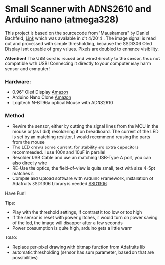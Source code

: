 # Small Scanner with ADNS2610 and Arduino nano (atmega328)

This project is based on the sourcecode from "Mauskamera" by Daniel Bachfeld,
[Link](https://maker-faire.de/wp-content/uploads/2020/03/Alte-Maus-als-MiniKamera.pdf) which was available in
c't 4/2014 . The image signal is read out and processed with simple thresholding,
because the SSD1306 Oled Display isnt capable of gray values. Pixels are doubled to enhance visibility.

**Attention!** The USB cord is reused and wired directly to the sensor, thus not compatible with USB! Connecting it directly to your computer may harm sensor and computer!   

### Hardware:
* 0.96" Oled Display [Amazon](https://www.amazon.de/AZDelivery-Display-Arduino-Raspberry-gratis/dp/B074N9VLZX/ref=sr_1_1_sspa?__mk_de_DE=ÅMÅŽÕÑ&crid=3LXRAYAXIVZ2I&keywords=SSD1306&qid=1659463826&sprefix=ssd1306%2Caps%2C163&sr=8-1-spons&psc=1&smid=A1X7QLRQH87QA3&spLa=ZW5jcnlwdGVkUXVhbGlmaWVyPUEyMDFCUlhaQlVaWDJZJmVuY3J5cHRlZElkPUEwNjcwODQwRlVBODgwSFhUMThNJmVuY3J5cHRlZEFkSWQ9QTAyODcwOTQxWVNNNUE4MEYwUklBJndpZGdldE5hbWU9c3BfYXRmJmFjdGlvbj1jbGlja1JlZGlyZWN0JmRvTm90TG9nQ2xpY2s9dHJ1ZQ==)
* Arduino Nano Clone [Amazon](https://www.amazon.de/AZDelivery-Nano-verlötete-Version-Kompatibel/dp/B01MS7DUEM/ref=sr_1_1_sspa?__mk_de_DE=ÅMÅŽÕÑ&crid=21OV1PM3HO43K&keywords=arduino%2Bnano&qid=1659463886&sprefix=arduino%2Bnano%2Caps%2C105&sr=8-1-spons&smid=A1X7QLRQH87QA3&spLa=ZW5jcnlwdGVkUXVhbGlmaWVyPUExRFU4QjdDM1M2NkFPJmVuY3J5cHRlZElkPUEwNzEzMDg2MlkyT0ZYUTBDRFdFMyZlbmNyeXB0ZWRBZElkPUEwODA2NzA2NlBEQzZSVTk5TEpMJndpZGdldE5hbWU9c3BfYXRmJmFjdGlvbj1jbGlja1JlZGlyZWN0JmRvTm90TG9nQ2xpY2s9dHJ1ZQ&th=1)
* Logitech M-BT96a optical Mouse with ADNS2610

### Method
* Rewire the sensor, either by cutting the signal lines from the MCU in the mouse or (as I did) resoldering it on breadboard. The current of the LED is set by an matching resistor, I would recommend reusing the parts from the mouse
* The LED draws some current, for stability are extra capacitors recommended. I use 100n and 10µF in parallel
* Resolder USB Cable and use an matching USB-Type A port, you can also directly wire
* RE-Use the optics, the field-of-view is quite small, text with size 4-5pt matches it.
* Compile and Upload software with Arduino Framework, installation of Adafruits SSD1306 Library is needed [SSD1306](https://github.com/adafruit/Adafruit_SSD1306)

Have Fun!

Tips:
* Play with the threshold settings, if contrast it too low or too high
* If the sensor is reset with power glitches, it would turn on power saving of the led, the image will disapper after a few seconds
* Power consumption is quite high, arduino gets a little warm

ToDo:
* Replace per-pixel drawing with bitmap function from Adafruits lib
* automatic thresholding (sensor has sum parameter, based on that are possibilities)
